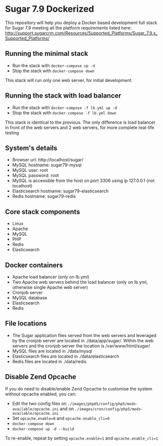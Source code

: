 # Sugar 7.9 Dockerized
This repository will help you deploy a Docker based development full stack for Sugar 7.9 meeting all the platform requirements listed here: http://support.sugarcrm.com/Resources/Supported_Platforms/Sugar_7.9.x_Supported_Platforms/

## Running the minimal stack
* Run the stack with `docker-compose up -d`
* Stop the stack with `docker-compose down`

This stack will run only one web server, for initial development

## Running the stack with load balancer
* Run the stack with `docker-compose -f lb.yml up -d`
* Stop the stack with `docker-compose -f lb.yml down`

This stack is identical to the previous. The only difference is load balancer in front of the web servers and 2 web servers, for more complete real-life testing

## System's details
* Browser url: http://localhost/sugar/
* MySQL hostname: sugar79-mysql
* MySQL user: root
* MySQL password: root
* MySQL is accessible from the host on port 3306 using ip 127.0.0.1 (not localhost)
* Elasticsearch hostname: sugar79-elasticsearch
* Redis hostname: sugar79-redis

## Core stack components
* Linux
* Apache
* MySQL
* PHP
* Redis
* Elasticsearch

## Docker containers
* Apache load balancer (only on lb.yml)
* Two Apache web servers behind the load balancer (only on lb.yml, otherwise single Apache web server)
* Cronjob server
* MySQL database
* Elasticsearch
* Redis

## File locations
* The Sugar application files served from the web servers and leveraged by the cronjob server are located in ./data/app/sugar/. Within the web servers and the cronjob server the location is /var/www/html/sugar/
* MySQL files are located in ./data/mysql
* Elasticsearch files are located in ./data/elasticsearch
* Redis files are located in ./data/redis

## Disable Zend Opcache
If you do need to disable/enable Zend Opcache to customise the system without opcache enabled, you can:
* Edit the two config files on `./images/php65/config/php5/mods-available/opcache.ini` and on `./images/cron/config/php5/mods-available/opcache.ini`
* Set `opcache.enable=0` and `opcache.enable_cli=0`
* `docker-compose down`
* `docker-compose up -d --build`

To re-enable, repeat by setting `opcache.enable=1` and `opcache.enable_cli=1`
